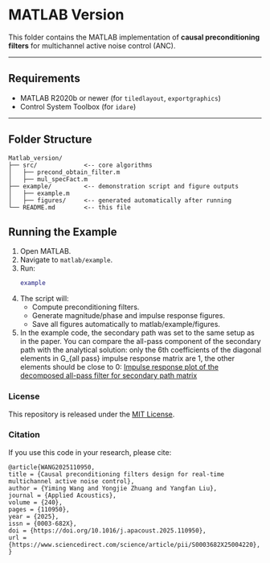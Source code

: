# MATLAB Version

This folder contains the MATLAB implementation of **causal preconditioning filters** for multichannel active noise control (ANC).

---

## Requirements
- MATLAB R2020b or newer (for `tiledlayout`, `exportgraphics`)
- Control System Toolbox (for `idare`)

---

## Folder Structure
```text
Matlab_version/
├── src/             <-- core algorithms
│   ├── precond_obtain_filter.m
│   ├── mul_specFact.m
├── example/         <-- demonstration script and figure outputs
│   ├── example.m
│   ├── figures/     <-- generated automatically after running
└── README.md        <-- this file
```

## Running the Example
1. Open MATLAB.
2. Navigate to `matlab/example`.
3. Run:
   ```matlab
   example
4. The script will:
    - Compute preconditioning filters.
    - Generate magnitude/phase and impulse response figures.
    - Save all figures automatically to matlab/example/figures.
5. In the example code, the secondary path was set to the same setup as in the paper. You can compare the all-pass component of the secondary path with the analytical solution: only the 6th coefficients of the diagonal elements in G_{all pass} impulse response matrix are 1, the other elements should be close to 0:
[Impulse response plot of the decomposed all-pass filter for secondary path matrix](https://github.com/Yongjie-Zhuang/Causal-preconditioning-FxLMS/blob/main/Matlab_version/examples/figures/G_all_ImpulseResp.png)

### License
This repository is released under the [MIT License](LICENSE).

### Citation
If you use this code in your research, please cite:

```text
@article{WANG2025110950,
title = {Causal preconditioning filters design for real-time multichannel active noise control},
author = {Yiming Wang and Yongjie Zhuang and Yangfan Liu},
journal = {Applied Acoustics},
volume = {240},
pages = {110950},
year = {2025},
issn = {0003-682X},
doi = {https://doi.org/10.1016/j.apacoust.2025.110950},
url = {https://www.sciencedirect.com/science/article/pii/S0003682X25004220},
}
```


